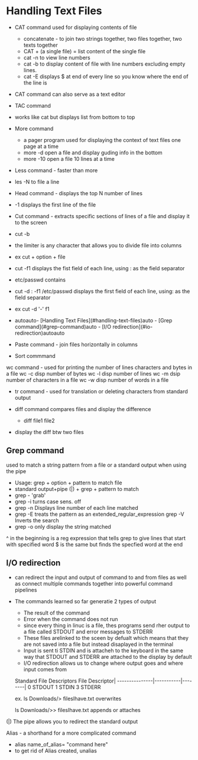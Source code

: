 # Handling Text Files 
* CAT command used for displaying contents of file
  * concatenate - to join two strings together, two files together, two texts together
  * CAT + (a single file) =  list content of the single file 
  * cat -n to view line numbers 
  * cat -b to display content of file with line numbers excluding empty lines.
  * cat -E displays $ at end of every line so you know where the end of the line is 
* CAT command can also serve as a text editor 
* TAC command 
* works like cat but displays list from bottom to top 

* More command
  * a pager program used for displaying the context of text files one page at a time
  * more -d open a file and display guding info in the bottom 
  * more -10 open a file 10 lines at a time 

* Less command - faster than more 
* les -N to file a line 

* Head command - displays the top N number of lines 
* -1 displays the first line of the file

* Cut command - extracts specific sections of lines of a file and display it to the screen
* cut -b 
* the limiter is any character that allows you to divide file into columns
* ex cut + option + file 
* cut -f1 displays the fist field of each line, using : as the field separator 
* etc/passwd contains 
* cut -d : -f1 /etc/passwd displays the first field of each line, using: as the field separator 
* ex cut -d '-' f1 
* <!-- TOC -->autoauto- [Handling Text Files](#handling-text-files)auto    - [Grep command](#grep-command)auto    - [I/O redirection](#io-redirection)autoauto<!-- /TOC -->
* Paste command - join files horizontally in columns

* Sort commmand 

wc command - used for printing the number of lines characters and bytes in a file 
wc -c disp number of bytes 
wc -l disp number of lines 
wc -m dsip number of characters in a file 
wc -w disp number of words in a file 

* tr command - used for translation or deleting characters from standard output

* diff command compares files and display the difference 
  * diff file1 file2

* display the diff btw two files 

## Grep command 
used to match a string pattern from a file or a standard output when using the pipe
* Usage: grep + option + pattern to match file
* standard output+pipe (|) + grep + pattern to match 
* grep - 'grab'
* grep -i turns case sens. off
* grep -n Displays line number of each line matched
* grep -E treats the pattern as an extended_regular_expression grep -V Inverts the search
* grep -o only display the string matched 

^ in the beginning is a reg expression that tells grep to give lines that start with specified word
$ is the same but finds the specfied word at the end 

## I/O redirection 
* can redirect the input and output of command to and from files as well as connect multiple commands together into powerful command pipelines
* The commands learned so far generatie 2 types of output
  * The result of the command 
  * Error when the command does not run
  * since every thing in linuc is a file, thes programs send rher output to a file called STDOUT and error messages to STDERR
  * These files arelinked to the sceen by defualt which means that they are not saved into a file but instead disaplayed in the terminal 
  * Input is sent ti STDIN and is attacheh to the keyboard in the same way that STDOUT and STDERR are attached to the display by default 
  * I/O redirection allows us to change where output goes and where input comes from
  
  Standard File Descriptors
  File Descriptor|
  ---------------|-----------|--------|
  0 STDOUT
  1 STDIN
  3 STDERR

  ex. 
  ls Downloads/> filesIhave.txt overwrites

  ls Downloads/>> filesIhave.txt appends or attaches

(|) The pipe allows you to redirect the standard output 

Alias - a shorthand for a more complicated command
* alias name_of_alias= "command here"
* to get rid of Alias created, unalias